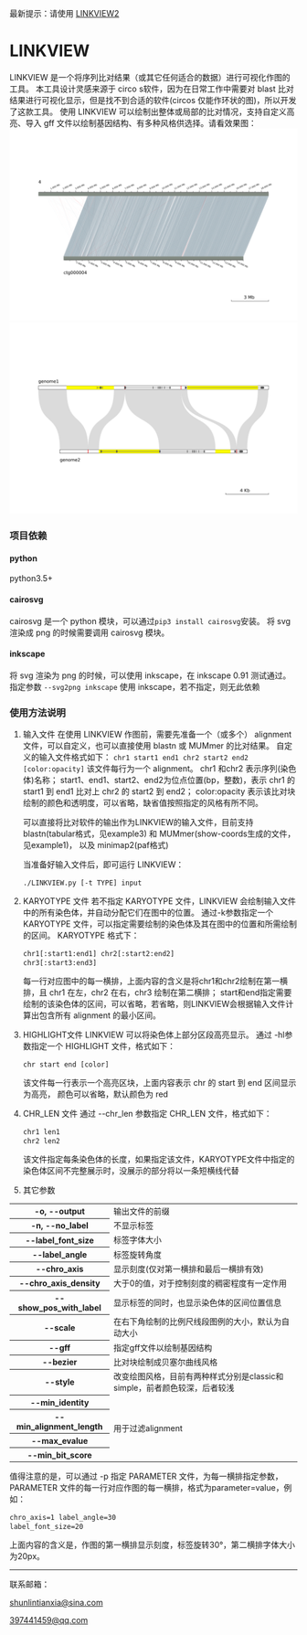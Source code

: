 最新提示：请使用 [LINKVIEW2](https://github.com/YangJianshun/LINKVIEW2)

# LINKVIEW

LINKVIEW 是一个将序列比对结果（或其它任何适合的数据）进行可视化作图的工具。
本工具设计灵感来源于 circo s软件，因为在日常工作中需要对 blast 比对结果进行可视化显示，但是找不到合适的软件(circos 仅能作环状的图)，所以开发了这款工具。
使用 LINKVIEW 可以绘制出整体或局部的比对情况，支持自定义高亮、导入 gff 文件以绘制基因结构、有多种风格供选择。请看效果图：
![染色体比对图](imgs/example2.png)
![局部比对图](imgs/example3.png)

### 项目依赖
#### python
python3.5+
#### cairosvg
cairosvg 是一个 python 模块，可以通过`pip3 install cairosvg`安装。
将 svg 渲染成 png 的时候需要调用 cairosvg 模块。
#### inkscape
将 svg 渲染为 png 的时候，可以使用 inkscape，在 inkscape 0.91 测试通过。
指定参数 `--svg2png inkscape` 使用 inkscape，若不指定，则无此依赖

### 使用方法说明

1. 输入文件 
    在使用 LINKVIEW 作图前，需要先准备一个（或多个） alignment 文件，可以自定义，也可以直接使用 blastn 或 MUMmer 的比对结果。
    自定义的输入文件格式如下：
    ```chr1 start1 end1 chr2 start2 end2 [color:opacity]```
    该文件每行为一个 alignment。
    chr1 和chr2 表示序列(染色体)名称；
    start1、end1、start2、end2为位点位置(bp，整数)，表示 chr1 的 start1 到 end1 比对上 chr2 的 start2 到 end2；
    color:opacity 表示该比对块绘制的颜色和透明度，可以省略，缺省值按照指定的风格有所不同。
    
    

     可以直接将比对软件的输出作为LINKVIEW的输入文件，目前支持blastn(tabular格式，见example3) 和 MUMmer(show-coords生成的文件，见example1)，
     以及 minimap2(paf格式)
    
    

    当准备好输入文件后，即可运行 LINKVIEW：
    ```
    ./LINKVIEW.py [-t TYPE] input
    ```

2. KARYOTYPE 文件 
    若不指定 KARYOTYPE 文件，LINKVIEW 会绘制输入文件中的所有染色体，并自动分配它们在图中的位置。
    通过-k参数指定一个 KARYOTYPE 文件，可以指定需要绘制的染色体及其在图中的位置和所需绘制的区间。
    KARYOTYPE 格式下：
    
    ```
    chr1[:start1:end1] chr2[:start2:end2]
    chr3[:start3:end3]
    ```
    每一行对应图中的每一横排，上面内容的含义是将chr1和chr2绘制在第一横排，且 chr1 在左，chr2 在右，chr3 绘制在第二横排；
    start和end指定需要绘制的该染色体的区间，可以省略，若省略，则LINKVIEW会根据输入文件计算出包含所有 alignment 的最小区间。
    
3. HIGHLIGHT文件 
    LINKVIEW 可以将染色体上部分区段高亮显示。
    通过 -hl参数指定一个 HIGHLIGHT 文件，格式如下：
    
    ```
    chr start end [color]
    ```
    该文件每一行表示一个高亮区块，上面内容表示 chr 的 start 到 end 区间显示为高亮，
    颜色可以省略，默认颜色为 red
    
4. CHR_LEN 文件 
   通过 --chr_len 参数指定 CHR_LEN 文件，格式如下：
   
    ```
    chr1 len1
    chr2 len2
    ```
    该文件指定每条染色体的长度，如果指定该文件，KARYOTYPE文件中指定的染色体区间不完整展示时，没展示的部分将以一条短横线代替
   
5. 其它参数 
   
  <table>
  <tr>
		<th>-o, --output</th>
		<td>输出文件的前缀</td>
	</tr>
	<tr>
    <th>-n, --no_label</th>
		<td>不显示标签</td>
	</tr>
	<tr>
    <th>--label_font_size</th>
    <td>标签字体大小</td>
  </tr>
	<tr>
    <th>--label_angle</th>
    <td>标签旋转角度</td>
  </tr>
	<tr>
    <th>--chro_axis</th>
    <td>显示刻度(仅对第一横排和最后一横排有效)</td>
  </tr>
	<tr>
    <th>--chro_axis_density</th>
    <td>大于0的值，对于控制刻度的稠密程度有一定作用</td>
  </tr>
  <tr>
    <th>--show_pos_with_label</th>
    <td>显示标签的同时，也显示染色体的区间位置信息</td>
  </tr>
  <tr>
    <th>--scale</th>
    <td>在右下角绘制的比例尺线段图例的大小，默认为自动大小</td>
  </tr>
  <tr>
    <th>--gff</th>
    <td>指定gff文件以绘制基因结构</td>
  </tr>
  <tr>
    <th>--bezier</th>
    <td>比对块绘制成贝塞尔曲线风格</td>
  </tr>
  <tr>
    <th>--style</th>
    <td>改变绘图风格，目前有两种样式分别是classic和simple，前者颜色较深，后者较浅</td>
  </tr>
  <tr>
    <th>--min_identity</th>
    <td rowspan="43">用于过滤alignment</td>
  </tr>
  <tr>
    <th>--min_alignment_length</th>

  </tr>
  <tr>
    <th>--max_evalue</th>
    
  </tr>
  <tr>
    <th>--min_bit_score</th>
  </tr>
</table>

值得注意的是，可以通过 -p 指定 PARAMETER 文件，为每一横排指定参数，PARAMETER 文件的每一行对应作图的每一横排，格式为parameter=value，例如：
```
chro_axis=1 label_angle=30
label_font_size=20
```
上面内容的含义是，作图的第一横排显示刻度，标签旋转30°，第二横排字体大小为20px。

<hr>
联系邮箱：

shunlintianxia@sina.com

397441459@qq.com


​         


